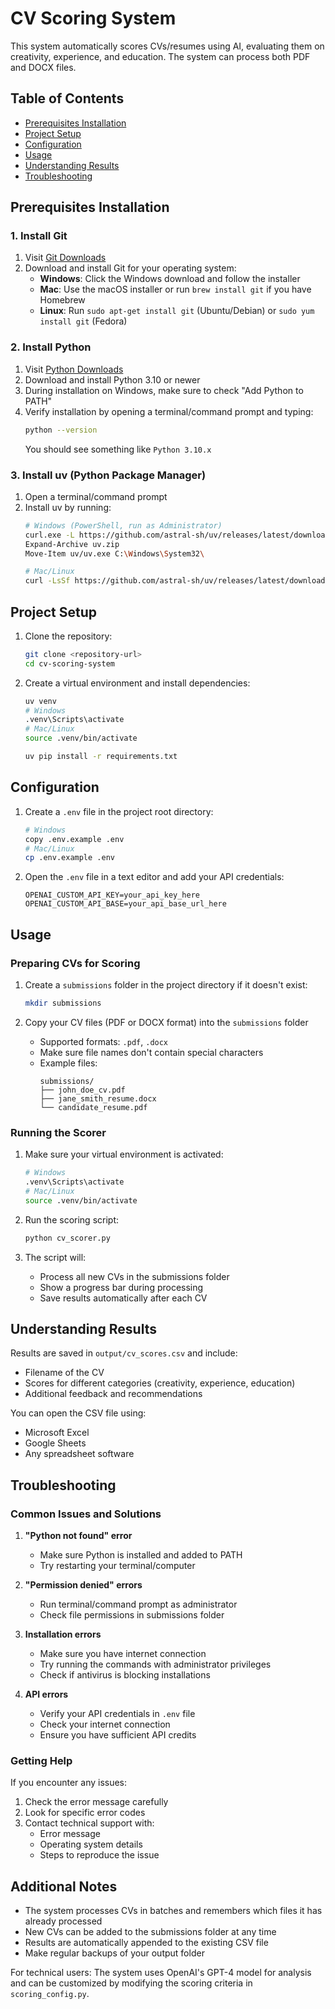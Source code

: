 # CV Scoring System

This system automatically scores CVs/resumes using AI, evaluating them on creativity, experience, and education. The system can process both PDF and DOCX files.

## Table of Contents
- [Prerequisites Installation](#prerequisites-installation)
- [Project Setup](#project-setup)
- [Configuration](#configuration)
- [Usage](#usage)
- [Understanding Results](#understanding-results)
- [Troubleshooting](#troubleshooting)

## Prerequisites Installation

### 1. Install Git
1. Visit [Git Downloads](https://git-scm.com/downloads)
2. Download and install Git for your operating system:
   - **Windows**: Click the Windows download and follow the installer
   - **Mac**: Use the macOS installer or run `brew install git` if you have Homebrew
   - **Linux**: Run `sudo apt-get install git` (Ubuntu/Debian) or `sudo yum install git` (Fedora)

### 2. Install Python
1. Visit [Python Downloads](https://python.org/downloads)
2. Download and install Python 3.10 or newer
3. During installation on Windows, make sure to check "Add Python to PATH"
4. Verify installation by opening a terminal/command prompt and typing:
   ```bash
   python --version
   ```
   You should see something like `Python 3.10.x`

### 3. Install uv (Python Package Manager)
1. Open a terminal/command prompt
2. Install uv by running:
   ```bash
   # Windows (PowerShell, run as Administrator)
   curl.exe -L https://github.com/astral-sh/uv/releases/latest/download/uv-windows-x64.zip -o uv.zip
   Expand-Archive uv.zip
   Move-Item uv/uv.exe C:\Windows\System32\

   # Mac/Linux
   curl -LsSf https://github.com/astral-sh/uv/releases/latest/download/uv-installer.sh | sh
   ```

## Project Setup

1. Clone the repository:
   ```bash
   git clone <repository-url>
   cd cv-scoring-system
   ```

2. Create a virtual environment and install dependencies:
   ```bash
   uv venv
   # Windows
   .venv\Scripts\activate
   # Mac/Linux
   source .venv/bin/activate
   
   uv pip install -r requirements.txt
   ```

## Configuration

1. Create a `.env` file in the project root directory:
   ```bash
   # Windows
   copy .env.example .env
   # Mac/Linux
   cp .env.example .env
   ```

2. Open the `.env` file in a text editor and add your API credentials:
   ```
   OPENAI_CUSTOM_API_KEY=your_api_key_here
   OPENAI_CUSTOM_API_BASE=your_api_base_url_here
   ```

## Usage

### Preparing CVs for Scoring

1. Create a `submissions` folder in the project directory if it doesn't exist:
   ```bash
   mkdir submissions
   ```

2. Copy your CV files (PDF or DOCX format) into the `submissions` folder
   - Supported formats: `.pdf`, `.docx`
   - Make sure file names don't contain special characters
   - Example files:
     ```
     submissions/
     ├── john_doe_cv.pdf
     ├── jane_smith_resume.docx
     └── candidate_resume.pdf
     ```

### Running the Scorer

1. Make sure your virtual environment is activated:
   ```bash
   # Windows
   .venv\Scripts\activate
   # Mac/Linux
   source .venv/bin/activate
   ```

2. Run the scoring script:
   ```bash
   python cv_scorer.py
   ```

3. The script will:
   - Process all new CVs in the submissions folder
   - Show a progress bar during processing
   - Save results automatically after each CV

## Understanding Results

Results are saved in `output/cv_scores.csv` and include:
- Filename of the CV
- Scores for different categories (creativity, experience, education)
- Additional feedback and recommendations

You can open the CSV file using:
- Microsoft Excel
- Google Sheets
- Any spreadsheet software

## Troubleshooting

### Common Issues and Solutions

1. **"Python not found" error**
   - Make sure Python is installed and added to PATH
   - Try restarting your terminal/computer

2. **"Permission denied" errors**
   - Run terminal/command prompt as administrator
   - Check file permissions in submissions folder

3. **Installation errors**
   - Make sure you have internet connection
   - Try running the commands with administrator privileges
   - Check if antivirus is blocking installations

4. **API errors**
   - Verify your API credentials in `.env` file
   - Check your internet connection
   - Ensure you have sufficient API credits

### Getting Help

If you encounter any issues:
1. Check the error message carefully
2. Look for specific error codes
3. Contact technical support with:
   - Error message
   - Operating system details
   - Steps to reproduce the issue

## Additional Notes

- The system processes CVs in batches and remembers which files it has already processed
- New CVs can be added to the submissions folder at any time
- Results are automatically appended to the existing CSV file
- Make regular backups of your output folder

For technical users: The system uses OpenAI's GPT-4 model for analysis and can be customized by modifying the scoring criteria in `scoring_config.py`.
